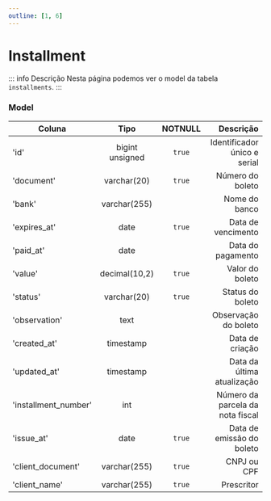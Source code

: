 ```yaml
---
outline: [1, 6]
---
```


# Installment

::: info Descrição
Nesta página podemos ver o model da tabela `installments`.
:::

### Model

| Coluna               |      Tipo       | NOTNULL |                        Descrição |
| -------------------- | :-------------: | :-----: | -------------------------------: |
| 'id'                 | bigint unsigned |  `true`   |     Identificador único e serial |
| 'document'           |   varchar(20)   |  `true`   |                 Número do boleto |
| 'bank'               |  varchar(255)   |         |                    Nome do banco |
| 'expires_at'         |      date       |  `true`   |               Data de vencimento |
| 'paid_at'            |      date       |         |                Data do pagamento |
| 'value'              |  decimal(10,2)  |  `true`   |                  Valor do boleto |
| 'status'             |   varchar(20)   |  `true`   |                 Status do boleto |
| 'observation'        |      text       |         |             Observação do boleto |
| 'created_at'         |    timestamp    |         |                  Data de criação |
| 'updated_at'         |    timestamp    |         |       Data da última atualização |
| 'installment_number' |       int       |         | Número da parcela da nota fiscal |
| 'issue_at'           |      date       |  `true`   |        Data de emissão do boleto |
| 'client_document'    |  varchar(255)   |  `true`   |                      CNPJ ou CPF |
| 'client_name'        |  varchar(255)   |  `true`   |                       Prescritor |

